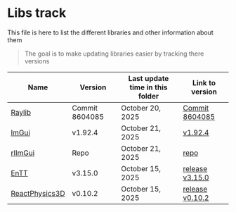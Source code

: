 # Libs track

This file is here to list the different libraries and other information about them
> The goal is to make updating libraries easier by tracking there versions


| Name                             | Version        | Last update time in this folder | Link to version                                                                                     |
|----------------------------------|----------------|---------------------------------|-----------------------------------------------------------------------------------------------------|
| [Raylib](raylib)                 | Commit 8604085 | October 20, 2025                | [Commit 8604085](https://github.com/raysan5/raylib/commit/8604085b6ea6e6fb2345742a8a45c43534333267) |
| [ImGui](ImGui)                   | v1.92.4        | October 21, 2025                | [v1.92.4](https://github.com/ocornut/imgui/releases/tag/v1.92.4)                                    |
| [rlImGui](rlImGui)               | Repo           | October 21, 2025                | [repo](https://github.com/raylib-extras/rlImGui)                                                    |
| [EnTT](entt)                     | v3.15.0        | October 15, 2025                | [release v3.15.0](https://github.com/skypjack/entt/releases/tag/v3.15.0)                            |
| [ReactPhysics3D](reactphysics3D) | v0.10.2        | October 15, 2025                | [release v0.10.2](https://github.com/DanielChappuis/reactphysics3d/releases/tag/v0.10.2)            |
